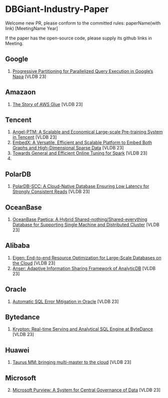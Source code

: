 # DBGiant-Industry-Paper
Welcome new PR, please conform to the committed rules:  paperName(with link) [MeetingName Year]

If the paper has the open-source code, please supply its github links in Meeting.



## Google
1. [Progressive Partitioning for Parallelized Query Execution in Google’s Napa](https://www.vldb.org/pvldb/vol16/p3475-sankaranarayanan.pdf) [VLDB 23]

## Amazaon
1. [The Story of AWS Glue]() [VLDB 23]

## Tencent
1. [Angel-PTM: A Scalable and Economical Large-scale Pre-training System in Tencent]() [VLDB 23]
2. [EmbedX: A Versatile, Efficient and Scalable Platform to Embed Both Graphs and High-Dimensional Sparse Data]() [VLDB 23]
3. [Towards General and Efficient Online Tuning for Spark]() [VLDB 23]
4. 
## PolarDB
1. [PolarDB-SCC: A Cloud-Native Database Ensuring Low Latency for Strongly Consistent Reads](https://www.vldb.org/pvldb/vol16/p3754-chen.pdf) [VLDB 23]

## OceanBase
1. [OceanBase Paetica: A Hybrid Shared-nothing/Shared-everything Database for Supporting Single Machine and Distributed Cluster](https://www.vldb.org/pvldb/vol16/p3728-xu.pdf) [VLDB 23]

## Alibaba
1. [Eigen: End-to-end Resource Optimization for Large-Scale Databases on the Cloud]() [VLDB 23]
2. [Anser: Adaptive Information Sharing Framework of AnalyticDB]() [VLDB 23]

## Oracle
1. [Automatic SQL Error Mitigation in Oracle]() [VLDB 23]

## Bytedance
1. [Krypton: Real-time Serving and Analytical SQL Engine at ByteDance]() [VLDB 23]


## Huawei
1. [Taurus MM: bringing multi-master to the cloud]() [VLDB 23]

## Microsoft

2. [Microsoft Purview: A System for Central Governance of Data]() [VLDB 23]